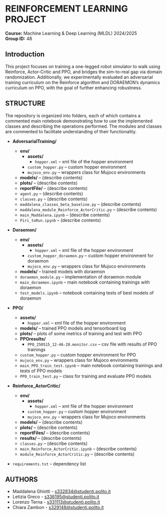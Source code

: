 # REINFORCEMENT LEARNING PROJECT 
**Course:** Machine Learning & Deep Learning (MLDL) 2024/2025  
**Group ID:** 48

## Introduction
This project focuses on training a one-legged robot simulator to walk using Reinforce, Actor-Critic and PPO, and bridges the sim-to-real gap via domain randomization. 
Additionally, we experimentally evaluated an adversarial training curriculum on the Reinforce algorithm and DORAEMON’s dynamics curriculum on PPO, with the goal of further enhancing robustness.

## STRUCTURE

The repository is organized into folders, each of which contains a commented main notebook demonstrating how to use the implemented classes
and describing the operations performed. The modules and classes are commented to facilitate understanding of their functionality.


- **AdversarialTraining/**
  - **env/**
    - **assets/**
      - `hopper.xml` – xml file of the hopper environment
    - `custom_hopper.py` – custom hopper environment
    - `mujoco_env.py` – wrappers class for Mujoco environments
  - **models/** – (describe contents)
  - **plots/** – (describe contents)
  - **reportFile/** – (describe contents)
  - `agent.py` – (describe contents)
  - `classes.py` – (describe contents)
  - `maddalena_classes_beta_baseline.py` – (describe contents)
  - `maddalena_module_Reinforce_ActorCritic.py` – (describe contents)
  - `main_Maddalena.ipynb` – (describe contents)
  - `Piri_toRun.ipynb` – (describe contents)

- **Doraemon/**
  - **env/**
    - **assets/**
      - `hopper.xml` – xml file of the hopper environment
    - `custom_hopper_doraemon.py` – custom hopper environment for doraemon
    - `mujoco_env.py` – wrappers class for Mujoco environments
  - **models/** – trained models with doraemon
  - `doraemon_module.py` – implementation of doraemon module
  - `main_doraemon.ipynb` – main notebook containing trainings with doraemon
  - `test_models.ipynb` – notebook containing tests of best models of doraemon

- **PPO/**
  - **assets/**
    - `hopper.xml` – xml file of the hopper environment
  - **models/** – trained PPO models and tensorboard log
  - **plots/** – plots of some metrics of training and test with PPO
  - **PPOresults/**
    - `PPO_250515_12-46-20.monitor.csv` – csv file with results of PPO trainings
  - `custom_hopper.py` – custom hopper environment for PPO
  - `mujoco_env.py` – wrappers class for Mujoco environments
  - `main_PPO_train_test.ipynb` – main notebook containing trainings and tests of PPO models
  - `PPO_train_test.py` – class for training and evaluate PPO models

- **Reinforce_ActorCritic/**
  - **env/**
    - **assets/**
      - `hopper.xml` – xml file of the hopper environment
    - `custom_hopper.py` – custom hopper environment
    - `mujoco_env.py` – wrappers class for Mujoco environments
  - **models/** – (describe contents)
  - **plots/** – (describe contents)
  - **reportFiles/** – (describe contents)
  - **results/** – (describe contents)
  - `classes.py` – (describe contents)
  - `main_Reinforce_ActorCritic.ipynb` – (describe contents)
  - `module_Reinforce_ActorCritic.py` – (describe contents)

- `requirements.txt` – dependency list

## AUTHORS
- Maddalena Ghiotti - s332834@studenti.polito.it 
- Letizia Greco - s336195@studenti.polito.it 
- Lorenzo Terna - s331113@studenti.polito.it
- Chiara Zambon - s329148@studenti.polito.it




